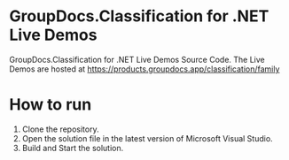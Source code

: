 # GroupDocs.Classification for .NET Live Demos

GroupDocs.Classification for .NET Live Demos Source Code.
The Live Demos are hosted at https://products.groupdocs.app/classification/family
 
# How to run
 
 1. Clone the repository.
 2. Open the solution file in the latest version of Microsoft Visual Studio.
 3. Build and Start the solution.
